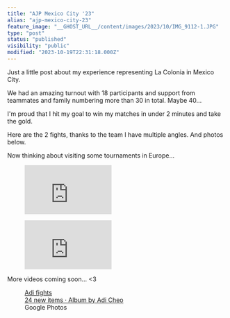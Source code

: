 ```yaml
---
title: "AJP Mexico City '23"
alias: "ajp-mexico-city-23"
feature_image: "__GHOST_URL__/content/images/2023/10/IMG_9112-1.JPG"
type: "post"
status: "published"
visibility: "public"
modified: "2023-10-19T22:31:18.000Z"
---
```


<p>Just a little post about my experience representing La Colonia in Mexico City.</p><p>We had an amazing turnout with 18 participants and support from teammates and family numbering more than 30 in total. Maybe 40...</p><p>I'm proud that I hit my goal to win my matches in under 2 minutes and take the gold.</p><p>Here are the 2 fights, thanks to the team I have multiple angles. And photos below.</p><p>Now thinking about visiting some tournaments in Europe...</p>
<figure class="kg-card kg-embed-card"><iframe width="200" height="113" src="https://www.youtube.com/embed/lVeGLbUpDDc?feature=oembed" frameborder="0" allow="accelerometer; autoplay; clipboard-write; encrypted-media; gyroscope; picture-in-picture; web-share" allowfullscreen="" title="ADI CHEO AJP Mexico '23 Final"></iframe>
</figure>
<figure class="kg-card kg-embed-card"><iframe width="200" height="113" src="https://www.youtube.com/embed/TVer2Cm3Uhw?feature=oembed" frameborder="0" allow="accelerometer; autoplay; clipboard-write; encrypted-media; gyroscope; picture-in-picture; web-share" allowfullscreen="" title="ADI CHEO AJP Mexico '23 Final (other angle)"></iframe>
</figure><p>More videos coming soon... &lt;3</p>
<figure class="kg-card kg-bookmark-card"><a class="kg-bookmark-container" href="https://photos.app.goo.gl/ZtVaxiJwu3ENKVLi7"><div class="kg-bookmark-content"><div class="kg-bookmark-title">Adi fights</div><div class="kg-bookmark-description">24 new items · Album by Adi Cheo</div><div class="kg-bookmark-metadata">
<a class="kg-bookmark-icon" src="https://ssl.gstatic.com/social/photosui/images/logo/1x/photos_512dp.png" alt=""><span class="kg-bookmark-author">Google Photos</span></div></div><div class="kg-bookmark-thumbnail">
<a src="https://lh3.googleusercontent.com/pw/ADCreHc46Y7DUvllBnhF0kg9o1Idzhq91t9EUHh2pMCV4tZwaySFy-bseI61fjthAxtsihwe6p7AOlCuPV87glhk5yfHJ0wDH1HZmJPsZZTlU5cNspE7-MIS=w600-h315-p-k" alt=""></div></a>
</figure>
<figure class="kg-card kg-gallery-card kg-width-wide"><div class="kg-gallery-container"><div class="kg-gallery-row"><div class="kg-gallery-image">
<a src="__GHOST_URL__/content/images/2023/10/8BB7BD74-07AA-4D77-8B84-AF072C944936.JPG" width="2000" height="1126" loading="lazy" alt="" srcset="__GHOST_URL__/content/images/size/w600/2023/10/8BB7BD74-07AA-4D77-8B84-AF072C944936.JPG 600w, __GHOST_URL__/content/images/size/w1000/2023/10/8BB7BD74-07AA-4D77-8B84-AF072C944936.JPG 1000w, __GHOST_URL__/content/images/size/w1600/2023/10/8BB7BD74-07AA-4D77-8B84-AF072C944936.JPG 1600w, __GHOST_URL__/content/images/size/w2400/2023/10/8BB7BD74-07AA-4D77-8B84-AF072C944936.JPG 2400w" sizes="(min-width: 720px) 720px"></div><div class="kg-gallery-image">
<a src="__GHOST_URL__/content/images/2023/10/71f13e54-3a18-4ca5-a75d-601aa7fe599b.jpg" width="1024" height="768" loading="lazy" alt="" srcset="__GHOST_URL__/content/images/size/w600/2023/10/71f13e54-3a18-4ca5-a75d-601aa7fe599b.jpg 600w, __GHOST_URL__/content/images/size/w1000/2023/10/71f13e54-3a18-4ca5-a75d-601aa7fe599b.jpg 1000w, __GHOST_URL__/content/images/2023/10/71f13e54-3a18-4ca5-a75d-601aa7fe599b.jpg 1024w" sizes="(min-width: 720px) 720px"></div><div class="kg-gallery-image">
<a src="__GHOST_URL__/content/images/2023/10/219923b8-83ea-4ff0-9507-3a8d2af7db13.jpg" width="1200" height="1600" loading="lazy" alt="" srcset="__GHOST_URL__/content/images/size/w600/2023/10/219923b8-83ea-4ff0-9507-3a8d2af7db13.jpg 600w, __GHOST_URL__/content/images/size/w1000/2023/10/219923b8-83ea-4ff0-9507-3a8d2af7db13.jpg 1000w, __GHOST_URL__/content/images/2023/10/219923b8-83ea-4ff0-9507-3a8d2af7db13.jpg 1200w" sizes="(min-width: 720px) 720px"></div></div><div class="kg-gallery-row"><div class="kg-gallery-image">
<a src="__GHOST_URL__/content/images/2023/10/a4aa1347-932d-484d-b9ca-e845538cfa75.jpg" width="1200" height="1600" loading="lazy" alt="" srcset="__GHOST_URL__/content/images/size/w600/2023/10/a4aa1347-932d-484d-b9ca-e845538cfa75.jpg 600w, __GHOST_URL__/content/images/size/w1000/2023/10/a4aa1347-932d-484d-b9ca-e845538cfa75.jpg 1000w, __GHOST_URL__/content/images/2023/10/a4aa1347-932d-484d-b9ca-e845538cfa75.jpg 1200w" sizes="(min-width: 720px) 720px"></div><div class="kg-gallery-image">
<a src="__GHOST_URL__/content/images/2023/10/DAF0688A-47BD-4A10-8E10-0CB80B15F6CA.JPG" width="2000" height="3553" loading="lazy" alt="" srcset="__GHOST_URL__/content/images/size/w600/2023/10/DAF0688A-47BD-4A10-8E10-0CB80B15F6CA.JPG 600w, __GHOST_URL__/content/images/size/w1000/2023/10/DAF0688A-47BD-4A10-8E10-0CB80B15F6CA.JPG 1000w, __GHOST_URL__/content/images/size/w1600/2023/10/DAF0688A-47BD-4A10-8E10-0CB80B15F6CA.JPG 1600w, __GHOST_URL__/content/images/2023/10/DAF0688A-47BD-4A10-8E10-0CB80B15F6CA.JPG 2058w" sizes="(min-width: 720px) 720px"></div><div class="kg-gallery-image">
<a src="__GHOST_URL__/content/images/2023/10/IMG_9016.JPG" width="1280" height="960" loading="lazy" alt="" srcset="__GHOST_URL__/content/images/size/w600/2023/10/IMG_9016.JPG 600w, __GHOST_URL__/content/images/size/w1000/2023/10/IMG_9016.JPG 1000w, __GHOST_URL__/content/images/2023/10/IMG_9016.JPG 1280w" sizes="(min-width: 720px) 720px"></div></div><div class="kg-gallery-row"><div class="kg-gallery-image">
<a src="__GHOST_URL__/content/images/2023/10/IMG_9024.JPG" width="1280" height="960" loading="lazy" alt="" srcset="__GHOST_URL__/content/images/size/w600/2023/10/IMG_9024.JPG 600w, __GHOST_URL__/content/images/size/w1000/2023/10/IMG_9024.JPG 1000w, __GHOST_URL__/content/images/2023/10/IMG_9024.JPG 1280w" sizes="(min-width: 720px) 720px"></div><div class="kg-gallery-image">
<a src="__GHOST_URL__/content/images/2023/10/IMG_9067.JPG" width="1600" height="1066" loading="lazy" alt="" srcset="__GHOST_URL__/content/images/size/w600/2023/10/IMG_9067.JPG 600w, __GHOST_URL__/content/images/size/w1000/2023/10/IMG_9067.JPG 1000w, __GHOST_URL__/content/images/2023/10/IMG_9067.JPG 1600w" sizes="(min-width: 720px) 720px"></div><div class="kg-gallery-image">
<a src="__GHOST_URL__/content/images/2023/10/IMG_9112.JPG" width="1600" height="972" loading="lazy" alt="" srcset="__GHOST_URL__/content/images/size/w600/2023/10/IMG_9112.JPG 600w, __GHOST_URL__/content/images/size/w1000/2023/10/IMG_9112.JPG 1000w, __GHOST_URL__/content/images/2023/10/IMG_9112.JPG 1600w" sizes="(min-width: 720px) 720px"></div></div></div>
</figure>
